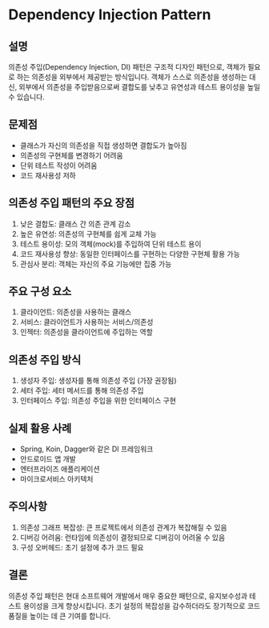 # Dependency Injection Pattern

## 설명
의존성 주입(Dependency Injection, DI) 패턴은 구조적 디자인 패턴으로, 객체가 필요로 하는 의존성을 외부에서 제공받는 방식입니다. 객체가 스스로 의존성을 생성하는 대신, 외부에서 의존성을 주입받음으로써 결합도를 낮추고 유연성과 테스트 용이성을 높일 수 있습니다.

## 문제점
- 클래스가 자신의 의존성을 직접 생성하면 결합도가 높아짐
- 의존성의 구현체를 변경하기 어려움
- 단위 테스트 작성이 어려움
- 코드 재사용성 저하

## 의존성 주입 패턴의 주요 장점
1. 낮은 결합도: 클래스 간 의존 관계 감소
2. 높은 유연성: 의존성의 구현체를 쉽게 교체 가능
3. 테스트 용이성: 모의 객체(mock)를 주입하여 단위 테스트 용이
4. 코드 재사용성 향상: 동일한 인터페이스를 구현하는 다양한 구현체 활용 가능
5. 관심사 분리: 객체는 자신의 주요 기능에만 집중 가능

## 주요 구성 요소
1. 클라이언트: 의존성을 사용하는 클래스
2. 서비스: 클라이언트가 사용하는 서비스/의존성
3. 인젝터: 의존성을 클라이언트에 주입하는 역할

## 의존성 주입 방식
1. 생성자 주입: 생성자를 통해 의존성 주입 (가장 권장됨)
2. 세터 주입: 세터 메서드를 통해 의존성 주입
3. 인터페이스 주입: 의존성 주입을 위한 인터페이스 구현

## 실제 활용 사례
- Spring, Koin, Dagger와 같은 DI 프레임워크
- 안드로이드 앱 개발
- 엔터프라이즈 애플리케이션
- 마이크로서비스 아키텍처

## 주의사항
1. 의존성 그래프 복잡성: 큰 프로젝트에서 의존성 관계가 복잡해질 수 있음
2. 디버깅 어려움: 런타임에 의존성이 결정되므로 디버깅이 어려울 수 있음
3. 구성 오버헤드: 초기 설정에 추가 코드 필요

## 결론
의존성 주입 패턴은 현대 소프트웨어 개발에서 매우 중요한 패턴으로, 유지보수성과 테스트 용이성을 크게 향상시킵니다. 초기 설정의 복잡성을 감수하더라도 장기적으로 코드 품질을 높이는 데 큰 기여를 합니다.
